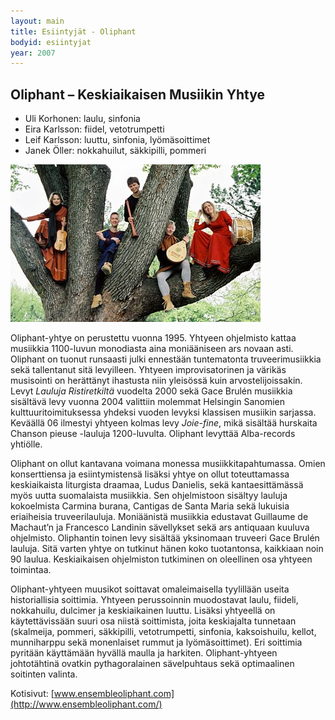 ```yaml
---
layout: main
title: Esiintyjät - Oliphant
bodyid: esiintyjat
year: 2007
---
```

## Oliphant – Keskiaikaisen Musiikin Yhtye

- Uli Korhonen: laulu, sinfonia
- Eira Karlsson: fiidel, vetotrumpetti
- Leif Karlsson: luuttu, sinfonia, lyömäsoittimet
- Janek Öller: nokkahuilut, säkkipilli, pommeri


[![Oliphant](oliphant.jpg)](http://www.ensembleoliphant.com/)

Oliphant-yhtye on perustettu vuonna 1995. Yhtyeen ohjelmisto kattaa
musiikkia 1100-luvun monodiasta aina moniääniseen ars novaan asti. 
Oliphant on tuonut runsaasti julki ennestään tuntematonta
truveerimusiikkia sekä tallentanut sitä levyilleen. Yhtyeen
improvisatorinen ja värikäs musisointi on herättänyt ihastusta niin
yleisössä kuin arvostelijoissakin. Levyt *Lauluja Ristiretkiltä*
vuodelta 2000 sekä Gace Brulén musiikkia sisältävä levy vuonna 2004
valittiin molemmat Helsingin Sanomien kulttuuritoimituksessa yhdeksi
vuoden levyksi klassisen musiikin sarjassa. Keväällä 06 ilmestyi
yhtyeen kolmas levy *Joie-fine*, mikä sisältää hurskaita Chanson
pieuse -lauluja 1200-luvulta. Oliphant levyttää Alba-records yhtiölle.


 
Oliphant on ollut kantavana voimana monessa musiikkitapahtumassa. 
Omien konserttiensa ja esiintymistensä lisäksi yhtye on ollut
toteuttamassa keskiaikaista liturgista draamaa, Ludus Danielis, sekä
kantaesittämässä myös uutta suomalaista musiikkia. Sen ohjelmistoon
sisältyy lauluja kokoelmista Carmina burana, Cantigas de Santa Maria
sekä lukuisia eriaiheisia truveerilauluja. Moniäänistä musiikkia
edustavat Guillaume de Machaut’n ja Francesco Landinin sävellykset
sekä ars antiquaan kuuluva ohjelmisto. Oliphantin toinen levy sisältää
yksinomaan truveeri Gace Brulén lauluja. Sitä varten yhtye on tutkinut
hänen koko tuotantonsa, kaikkiaan noin 90 laulua. Keskiaikaisen
ohjelmiston tutkiminen on oleellinen osa yhtyeen toimintaa.


 
Oliphant-yhtyeen muusikot soittavat omaleimaisella tyylillään useita
historiallisia soittimia. Yhtyeen perussoinnin muodostavat laulu,
fiideli, nokkahuilu, dulcimer ja keskiaikainen luuttu. Lisäksi
yhtyeellä on käytettävissään suuri osa niistä soittimista, joita
keskiajalta tunnetaan (skalmeija, pommeri, säkkipilli, vetotrumpetti,
sinfonia, kaksoishuilu, kellot, munniharppu sekä monenlaiset rummut ja
lyömäsoittimet). Eri soittimia pyritään käyttämään hyvällä maulla ja
harkiten. Oliphant-yhtyeen johtotähtinä ovatkin pythagoralainen
sävelpuhtaus sekä optimaalinen soitinten valinta.
 

Kotisivut: [www.ensembleoliphant.com](http://www.ensembleoliphant.com/)
